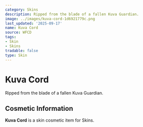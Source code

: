 ```yaml
---
category: Skins
description: Ripped from the blade of a fallen Kuva Guardian.
image: ../images/kuva-cord-1d6921779c.png
last_updated: '2025-09-17'
name: Kuva Cord
source: WFCD
tags:
- Skin
- Skins
tradable: false
type: Skin
---
```


# Kuva Cord

Ripped from the blade of a fallen Kuva Guardian.

## Cosmetic Information

**Kuva Cord** is a skin cosmetic item for Skins.

